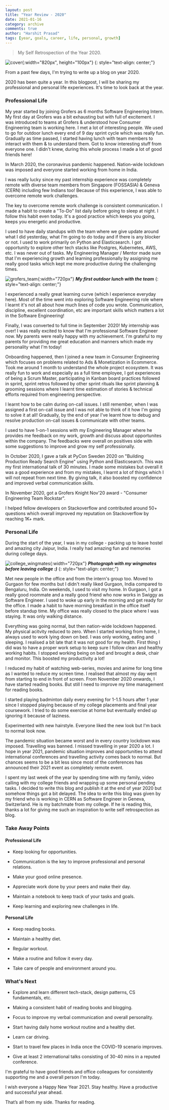 ```yaml
---
layout: post
title: "Year Review - 2020"
date: 2021-01-16
category: archive
comments: true
author: "Harshit Prasad"
tags: [year, goals, career, life, personal, growth]
---
```


> My Self Retrospection of the Year 2020.

![cover](https://drive.google.com/uc?export=view&id=16VsM5I5OZXF5UXNVTBq79Y9y48SymLko){:width="820px", height="100px"}
{: style="text-align: center;"}

From a past few days, I'm trying to write up a blog on year 2020.

2020 has been quite a year. In this blogpost, I will be sharing my professional and personal life experiences. It's time to look back at the year.

### Professional Life

My year started by joining Grofers as 6 months Software Engineering Intern. My first day at Grofers was a bit exhausting but with full of excitement. I was introduced to teams at Grofers & understood how Consumer Engineering team is working here. I met a lot of interesting people. We used to go for outdoor lunch every end of 9 day sprint cycle which was really fun. Gradually as time passed, I started having lunch with team members to interact with them & to understand them. Got to know interesting stuff from everyone one. I didn't knew, during this whole process I made a lot of good friends here!

In March 2020, the coronavirus pandemic happened. Nation-wide lockdown was imposed and everyone started working from home in India.

I was really lucky since my past internship experience was completely remote with diverse team members from Singapore (FOSSASIA) & Geneva (CERN) including few Indians too! Because of this experience, I was able to overcome remote work challenges.

The key to overcome remote work challenge is consistent communication. I made a habit to create a "To-Do" list daily before going to sleep at night. I follow this habit even today. It's a good practice which keeps you going, keeps you energetic and productive.

I used to have daily standups with the team where we give update around what I did yesterday, what I'm going to do today and if there is any blocker or not. I used to work primarily on Python and Elasticsearch. I got opportunity to explore other tech stacks like Postgres, Kubernetes, AWS, etc. I was never out of tasks. My Engineering Manager / Mentor made sure that I'm experiencing growth and learning professionally by assigning me really good tasks which kept me more productive during the challenging times.

![grofers_team](https://drive.google.com/uc?export=view&id=1WO5u8b8EiSMSHCIAWLd048kCxmtSuVJi){:width="720px"}
**_My first outdoor lunch with the team_**
{: style="text-align: center;"}

I experienced a really great learning curve (which I experience everyday here). Most of the time went into exploring Software Engineering role where I learnt it's not all about how much lines of code you wrote. Communication, discipline, excellent coordination, etc are important skills which matters a lot in the Software Engineering!

Finally, I was converted to full time in September 2020! My internship was over! I was really excited to know that I'm professional Software Engineer now. My parents were really happy with my achievement. I'm grateful to my parents for providing me great education and manners which made my personality what I'm today!

Onboarding happened, then I joined a new team in Consumer Engineering which focuses on problems related to Ads & Monetization in Ecommerce. Took me around 1 month to understand the whole project ecosystem. It was really fun to work and especially as a full time employee, I got experiences of being a Scrum Master, participating in Kanban board practices followed in sprint, sprint retros followed by other sprint rituals like sprint planning & grooming sessions where I learnt time estimation of stories & technical efforts required from engineering perspective.

I learnt how to be calm during on-call issues. I still remember, when I was assigned a first on-call issue and I was not able to think of it how I'm going to solve it at all! Gradually, by the end of year I've learnt how to debug and resolve production on-call issues & communicate with other teams.

I used to have 1-on-1 sessions with my Engineering Manager where he provides me feedback on my work, growth and discuss about opportunites within the company. The feedbacks were overall on positives side with some suggestions to improve and grow my self professionally.

In October 2020, I gave a talk at PyCon Sweden 2020 on "Building Production Ready Search Engine" using Python and Elasticsearch. This was my first international talk of 30 minutes. I made some mistakes but overall it was a good experience and from my mistakes, I learnt a lot of things which I will not repeat from next time. By giving talk, it also boosted my confidence and improved verbal communication skills.

In November 2020, got a Grofers Knight Nov'20 award - "Consumer Engineering Team Rockstar".

I helped fellow developers on Stackoverflow and contributed around 50+ questions which overall improved my reputation on Stackoverflow by reaching 1K+ mark.

### Personal Life

During the start of the year, I was in my college - packing up to leave hostel and amazing city Jaipur, India. I really had amazing fun and memories during college days.

![college_wingmates](https://drive.google.com/uc?export=view&id=1dS7gl3JKvGiKh7wGoFqLjrjiMDEL7dgI){:width="720px"}
**_Photograph with my wingmates before leaving college :)_**
{: style="text-align: center;"}

Met new people in the office and from the intern's group too. Moved to Gurgaon for few months but I didn't really liked Gurgaon, India compared to Bengaluru, India. On weekends, I used to visit my home. In Gurgaon, I got a really good roommate and a really good friend who now works in Swiggy as Software Engineer. I used to woke up early in the morning and get ready for the office. I made a habit to have morning breakfast in the office itself before standup time. My office was really closed to the place where I was staying. It was only walking distance.

Everything was going normal, but then nation-wide lockdown happened. My physical acitvity reduced to zero. When I started working from home, I always used to work lying down on bed. I was only working, eating and sleeping. I realised a bit late that it was not good for my health. First thing I did was to have a proper work setup to keep sure I follow clean and healthy working habits. I stopped working being on bed and brought a desk, chair and monitor. This boosted my productivity a lot!

I reduced my habit of watching web-series, movies and anime for long time as I wanted to reduce my screen time. I realised that almost my day went from starting to end in front of screen. From November 2020 onwards, I have started reading books. But still I need to improve my time management for reading books.

I started playing badminton daily every evening for 1-1.5 hours after 1 year since I stopped playing because of my college placements and final year coursework. I tried to do some exercise at home but eventually ended up ignoring it because of laziness.

Experimented with new hairstyle. Everyone liked the new look but I'm back to normal look now.

The pandemic situation became worst and in every country lockdown was imposed. Travelling was banned. I missed travelling in year 2020 a lot. I hope in year 2021, pandemic situation improves and opportunities to attend international conferences and travelling activity comes back to normal. But chances seems to be a bit less since most of the conferences has announced their 2021 event as completely remote event.

I spent my last week of the year by spending time with my family, video calling with my college friends and wrapping up some personal pending tasks. I decided to write this blog and publish it at the end of year 2020 but somehow things got a bit delayed. The idea to write this blog was given by my friend who is working in CERN as Software Engineer in Geneva, Switzerland. He is my batchmate from my college. If he is reading this, thanks a lot for giving me such an inspiration to write self retrospection as blog.

### Take Away Points

#### Professional Life

- Keep looking for opportunities.

- Communication is the key to improve professional and personal relations.

- Make your good online presence.

- Appreciate work done by your peers and make their day.

- Maintain a notebook to keep track of your tasks and goals.

- Keep learning and exploring new challenges in life.

#### Personal Life

- Keep reading books.

- Maintain a healthy diet.

- Regular workout.

- Make a routine and follow it every day.

- Take care of people and environment around you.

### What's Next

- Explore and learn different tech-stack, design patterns, CS fundamentals, etc.

- Making a consistent habit of reading books and blogging.

- Focus to improve my verbal communication and overall personality.

- Start having daily home workout routine and a healthy diet.

- Learn car driving.

- Start to travel few places in India once the COVID-19 scenario improves.

- Give at least 2 international talks consisting of 30-40 mins in a reputed conference.

I'm grateful to have good friends and office colleagues for consistently supporting me and a overall person I'm today.

I wish everyone a Happy New Year 2021. Stay healthy. Have a productive and successful year ahead.

That’s all from my side. Thanks for reading.
